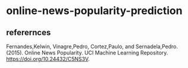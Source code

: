﻿# online-news-popularity-prediction


## referernces
Fernandes,Kelwin, Vinagre,Pedro, Cortez,Paulo, and Sernadela,Pedro. (2015). Online News Popularity. UCI Machine Learning Repository. https://doi.org/10.24432/C5NS3V.
